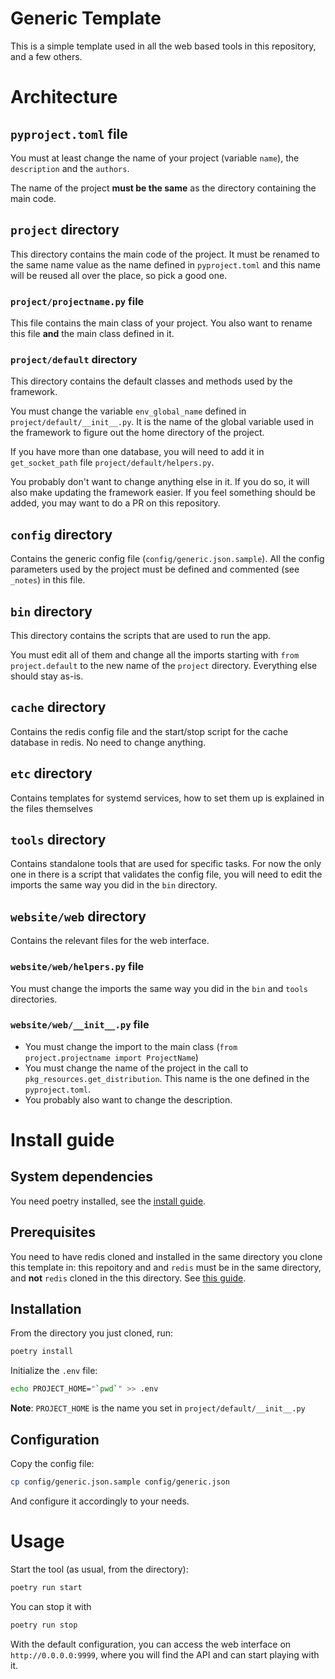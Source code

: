 # Generic Template

This is a simple template used in all the web based tools in this repository, and a few others.

# Architecture

## `pyproject.toml` file

You must at least change the name of your project (variable `name`), the `description` and the `authors`.

The name of the project **must be the same** as the directory containing the main code.

## `project` directory

This directory contains the main code of the project. It must be renamed to the
same name value as the name defined in `pyproject.toml` and this name will be reused
all over the place, so pick a good one.

### `project/projectname.py` file

This file contains the main class of your project. You also want to rename this file **and** the
main class defined in it.

### `project/default` directory

This directory contains the default classes and methods used by the framework.

You must change the variable `env_global_name` defined in `project/default/__init__.py`.
It is the name of the global variable used in the framework to figure out the home directory of the project.

If you have more than one database, you will need to add it in `get_socket_path` file `project/default/helpers.py`.

You probably don't want to change anything else in it.
If you do so, it will also make updating the framework easier.
If you feel something should be added, you may want to do a PR on this repository.

## `config` directory

Contains the generic config file (`config/generic.json.sample`). All the config parameters used
by the project must be defined and commented (see `_notes`) in this file.

## `bin` directory

This directory contains the scripts that are used to run the app.

You must edit all of them and change all the imports starting with `from project.default` to the
new name of the `project` directory. Everything else should stay as-is.

## `cache` directory

Contains the redis config file and the start/stop script for the cache database in redis. No need to change anything.

## `etc` directory

Contains templates for systemd services, how to set them up is explained in the files themselves

## `tools` directory

Contains standalone tools that are used for specific tasks.
For now the only one in there is a script that validates the config file, you will need to edit the
imports the same way you did in the `bin` directory.

## `website/web` directory

Contains the relevant files for the web interface.

### `website/web/helpers.py` file

You must change the imports the same way you did in the `bin` and `tools` directories.

### `website/web/__init__.py` file

* You must change the import to the main class (`from project.projectname import ProjectName`)
* You must change the name of the project in the call to `pkg_resources.get_distribution`.
  This name is the one defined in the `pyproject.toml`.
* You probably also want to change the description.

# Install guide

## System dependencies

You need poetry installed, see the [install guide](https://python-poetry.org/docs/).

## Prerequisites

You need to have redis cloned and installed in the same directory you clone this template in:
this repoitory and and `redis` must be in the same directory, and **not** `redis` cloned in the
this directory. See [this guide](https://www.lookyloo.eu/docs/main/install-lookyloo.html#_install_redis).

## Installation

From the directory you just cloned, run:

```bash
poetry install
```

Initialize the `.env` file:

```bash
echo PROJECT_HOME="`pwd`" >> .env
```

**Note**: `PROJECT_HOME` is the name you set in `project/default/__init__.py`

## Configuration

Copy the config file:

```bash
cp config/generic.json.sample config/generic.json
```

And configure it accordingly to your needs.

# Usage

Start the tool (as usual, from the directory):

```bash
poetry run start
```

You can stop it with

```bash
poetry run stop
```

With the default configuration, you can access the web interface on `http://0.0.0.0:9999`,
where you will find the API and can start playing with it.
